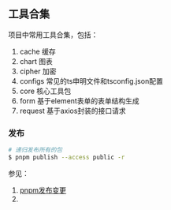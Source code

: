 ## 工具合集
项目中常用工具合集，包括：  
1. cache  缓存
2. chart  图表
3. cipher  加密
4. configs  常见的ts申明文件和tsconfig.json配置
5. core   核心工具包
6. form   基于element表单的表单结构生成
7. request  基于axios封装的接口请求

### 发布
```bash
# 递归发布所有的包
$ pnpm publish --access public -r 
```

参见：
1. [pnpm发布变更](https://pnpm.io/zh/using-changesets)
2. 